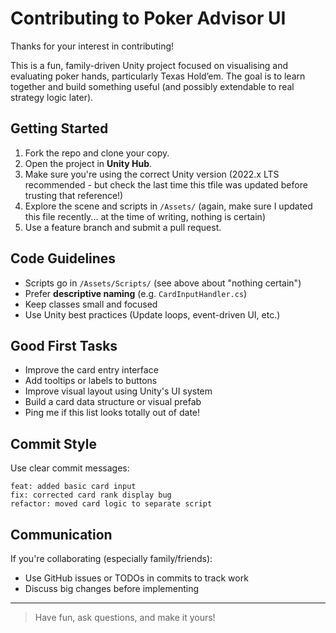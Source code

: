 # Contributing to Poker Advisor UI

Thanks for your interest in contributing!

This is a fun, family-driven Unity project focused on visualising and evaluating poker hands, particularly Texas Hold’em. The goal is to learn together and build something useful (and possibly extendable to real strategy logic later).

## Getting Started

1. Fork the repo and clone your copy.
2. Open the project in **Unity Hub**.
3. Make sure you're using the correct Unity version (2022.x LTS recommended - but check the last time this tfile was updated before trusting that reference!)
4. Explore the scene and scripts in `/Assets/` (again, make sure I updated this file recently... at the time of writing, nothing is certain)
5. Use a feature branch and submit a pull request.

## Code Guidelines

- Scripts go in `/Assets/Scripts/` (see above about "nothing certain")
- Prefer **descriptive naming** (e.g. `CardInputHandler.cs`)
- Keep classes small and focused
- Use Unity best practices (Update loops, event-driven UI, etc.)

## Good First Tasks

- Improve the card entry interface
- Add tooltips or labels to buttons
- Improve visual layout using Unity's UI system
- Build a card data structure or visual prefab
- Ping me if this list looks totally out of date!

## Commit Style

Use clear commit messages:
```
feat: added basic card input
fix: corrected card rank display bug
refactor: moved card logic to separate script
```


## Communication

If you're collaborating (especially family/friends):
- Use GitHub issues or TODOs in commits to track work
- Discuss big changes before implementing

---

> Have fun, ask questions, and make it yours!
